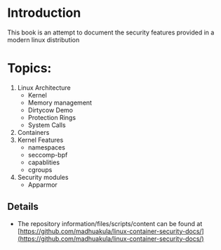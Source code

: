 # Introduction

This book is an attempt to document the security features provided in a modern linux distribution

# Topics:
1. Linux Architecture
    - Kernel
    - Memory management
    - Dirtycow Demo
    - Protection Rings
    - System Calls
2. Containers
3. Kernel Features
    - namespaces
    - seccomp-bpf
    - capablities
    - cgroups
4. Security modules
    - Apparmor

## Details

* The repository information/files/scripts/content can be found at [https://github.com/madhuakula/linux-container-security-docs/](https://github.com/madhuakula/linux-container-security-docs/)
